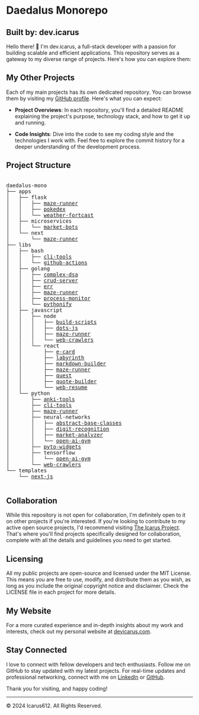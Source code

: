 
# Daedalus Monorepo
## Built by: dev.icarus

Hello there! 👋 I'm dev.icarus, a full-stack developer with a passion for building scalable and efficient applications. This repository serves as a gateway to my diverse range of projects. Here's how you can explore them:

## My Other Projects

Each of my main projects has its own dedicated repository. You can browse them by visiting my [GitHub profile](https://github.com/icarus612). Here's what you can expect:

- **Project Overviews**: In each repository, you'll find a detailed README explaining the project's purpose, technology stack, and how to get it up and running.

- **Code Insights**: Dive into the code to see my coding style and the technologies I work with. Feel free to explore the commit history for a deeper understanding of the development process.

## Project Structure

<pre>

daedalus-mono  
├── apps
│   ├── flask
│   │   ├── <a href="/apps/flask/maze-runner">maze-runner</a>
│   │   ├── <a href="/apps/flask/pokedex">pokedex</a>
│   │   └── <a href="/apps/flask/weather-fortcast">weather-fortcast</a>
│   ├── microservices
│   │   └── <a href="/apps/microservices/market-bots">market-bots</a>
│   └── next
│       └── <a href="/apps/next/maze-runner">maze-runner</a>
├── libs
│   ├── bash
│   │   ├── <a href="/libs/bash/cli-tools">cli-tools</a>
│   │   └── <a href="/libs/bash/github-actions">github-actions</a>
│   ├── golang
│   │   ├── <a href="/libs/golang/complex-dsa">complex-dsa</a>
│   │   ├── <a href="/libs/golang/crud-server">crud-server</a>
│   │   ├── <a href="/libs/golang/err">err</a>
│   │   ├── <a href="/libs/golang/maze-runner">maze-runner</a>
│   │   ├── <a href="/libs/golang/process-monitor">process-monitor</a>
│   │   └── <a href="/libs/golang/pythonify">pythonify</a>
│   ├── javascript
│   │   ├── node
│   │   │   ├── <a href="/libs/javascript/node/build-scripts">build-scripts</a>
│   │   │   ├── <a href="/libs/javascript/node/dots-js">dots-js</a>
│   │   │   ├── <a href="/libs/javascript/node/maze-runner">maze-runner</a>
│   │   │   └── <a href="/libs/javascript/node/web-crawlers">web-crawlers</a>
│   │   └── react
│   │       ├── <a href="/libs/javascript/react/e-card">e-card</a>
│   │       ├── <a href="/libs/javascript/react/labyrinth">labyrinth</a>
│   │       ├── <a href="/libs/javascript/react/markdown-builder">markdown-builder</a>
│   │       ├── <a href="/libs/javascript/react/maze-runner">maze-runner</a>
│   │       ├── <a href="/libs/javascript/react/quest">quest</a>
│   │       ├── <a href="/libs/javascript/react/quote-builder">quote-builder</a>
│   │       └── <a href="/libs/javascript/react/web-resume">web-resume</a>
│   └── python
│       ├── <a href="/libs/python/anki-tools">anki-tools</a>
│       ├── <a href="/libs/python/cli-tools">cli-tools</a>
│       ├── <a href="/libs/python/maze-runner">maze-runner</a>
│       ├── neural-networks
│       │   ├── <a href="/libs/python/neural-networks/abstract-base-classes">abstract-base-classes</a>
│       │   ├── <a href="/libs/python/neural-networks/digit-recognition">digit-recognition</a>
│       │   ├── <a href="/libs/python/neural-networks/market-analyzer">market-analyzer</a>
│       │   └── <a href="/libs/python/neural-networks/open-ai-gym">open-ai-gym</a>
│       ├── <a href="/libs/python/pyto-widgets">pyto-widgets</a>
│       ├── tensorflow
│       │   └── <a href="/libs/python/tensorflow/open-ai-gym">open-ai-gym</a>
│       └── <a href="/libs/python/web-crawlers">web-crawlers</a>
└── templates
    └── <a href="/templates/next-js">next-js</a>

</pre>

## Collaboration

While this repository is not open for collaboration, I'm definitely open to it on other projects if you're interested. If you're looking to contribute to my active open source projects, I'd recommend visiting [The Icarus Project](https://github.com/the-icarus-project). That's where you'll find projects specifically designed for collaboration, complete with all the details and guidelines you need to get started.

## Licensing

All my public projects are open-source and licensed under the MIT License. This means you are free to use, modify, and distribute them as you wish, as long as you include the original copyright notice and disclaimer. Check the LICENSE file in each project for more details.

## My Website

For a more curated experience and in-depth insights about my work and interests, check out my personal website at [devicarus.com](https://devicarus.com).

## Stay Connected

I love to connect with fellow developers and tech enthusiasts. Follow me on GitHub to stay updated with my latest projects. For real-time updates and professional networking, connect with me on [LinkedIn](https://www.linkedin.com/in/ellis-hogan-99a646161) or [GitHub](https://github.com/icarus612).

Thank you for visiting, and happy coding!

---

© 2024 Icarus612. All Rights Reserved.

